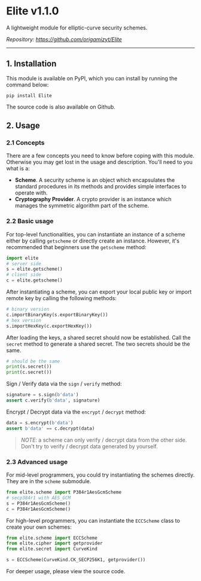 # Elite v1.1.0

A lightweight module for elliptic-curve security schemes.

*Repository: https://github.com/origamizyt/Elite*

---

## 1. Installation

This module is available on PyPI, which you can install by running the command below:
```
pip install Elite
```

The source code is also available on Github.

## 2. Usage

### 2.1 Concepts

There are a few concepts you need to know before coping with this module. Otherwise you may get lost in the usage and description. You'll need to you what is a:

- **Scheme**. A security scheme is an object which encapsulates the standard procedures in its methods and provides simple interfaces to operate with.
- **Cryptography Provider**. A crypto provider is an instance which manages the symmetric algorithm part of the scheme.

### 2.2 Basic usage

For top-level functionalities, you can instantiate an instance of a scheme either by calling `getscheme` or directly create an instance. However, it's recommended that beginners use the `getscheme` method:
```py
import elite
# server side
s = elite.getscheme()
# client side
c = elite.getscheme()
```

After instantiating a scheme, you can export your local public key or import remote key by calling the following methods:
```py
# binary version
c.importBinaryKey(s.exportBinaryKey())
# hex version
s.importHexKey(c.exportHexKey())
```

After loading the keys, a shared secret should now be established. Call the `secret` method to generate a shared secret. The two secrets should be the same.
```py
# should be the same
print(s.secret())
print(c.secret())
```

Sign / Verify data via the `sign` / `verify` method:
```py
signature = s.sign(b'data')
assert c.verify(b'data', signature)
```

Encrypt / Decrypt data via the `encrypt` / `decrypt` method:
```py
data = s.encrypt(b'data')
assert b'data' == c.decrypt(data)
```

> *NOTE*: a scheme can only verify / decrypt data from the other side. Don't try to verify / decrypt data generated by yourself.

### 2.3 Advanced usage

For mid-level programmers, you could try instantiating the schemes directly. They are in the `scheme` submodule.
```py
from elite.scheme import P384r1AesGcmScheme
# secp384r1 with AES_GCM
s = P384r1AesGcmScheme()
c = P384r1AesGcmScheme()
```

For high-level programmers, you can instantiate the `ECCScheme` class to create your own schemes:
```py
from elite.scheme import ECCScheme
from elite.cipher import getprovider
from elite.secret import CurveKind

s = ECCScheme(CurveKind.CK_SECP256K1, getprovider())
```

For deeper usage, please view the source code.
